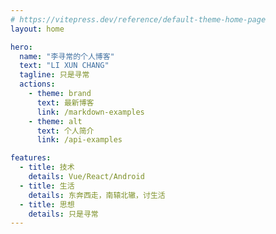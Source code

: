 ```yaml
---
# https://vitepress.dev/reference/default-theme-home-page
layout: home

hero:
  name: "李寻常的个人博客"
  text: "LI XUN CHANG"
  tagline: 只是寻常
  actions:
    - theme: brand
      text: 最新博客
      link: /markdown-examples
    - theme: alt
      text: 个人简介
      link: /api-examples

features:
  - title: 技术
    details: Vue/React/Android
  - title: 生活
    details: 东奔西走，南辕北辙，讨生活
  - title: 思想
    details: 只是寻常
---
```


